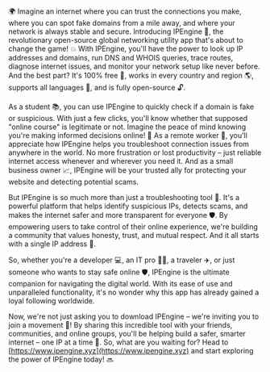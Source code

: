 🌍 Imagine an internet where you can trust the connections you make, where you can spot fake domains from a mile away, and where your network is always stable and secure. Introducing IPEngine 🚀, the revolutionary open-source global networking utility app that's about to change the game! 💥 With IPEngine, you'll have the power to look up IP addresses and domains, run DNS and WHOIS queries, trace routes, diagnose internet issues, and monitor your network setup like never before. And the best part? It's 100% free 🎁, works in every country and region 🌎, supports all languages 💬, and is fully open-source 🔓.

As a student 📚, you can use IPEngine to quickly check if a domain is fake or suspicious. With just a few clicks, you'll know whether that supposed "online course" is legitimate or not. Imagine the peace of mind knowing you're making informed decisions online! 🙏 As a remote worker 💼, you'll appreciate how IPEngine helps you troubleshoot connection issues from anywhere in the world. No more frustration or lost productivity – just reliable internet access whenever and wherever you need it. And as a small business owner 📈, IPEngine will be your trusted ally for protecting your website and detecting potential scams.

But IPEngine is so much more than just a troubleshooting tool 🔧. It's a powerful platform that helps identify suspicious IPs, detects scams, and makes the internet safer and more transparent for everyone 🛡️. By empowering users to take control of their online experience, we're building a community that values honesty, trust, and mutual respect. And it all starts with a single IP address 🔑.

So, whether you're a developer 💻, an IT pro 👨‍💻, a traveler ✈️, or just someone who wants to stay safe online 🛡️, IPEngine is the ultimate companion for navigating the digital world. With its ease of use and unparalleled functionality, it's no wonder why this app has already gained a loyal following worldwide.

Now, we're not just asking you to download IPEngine – we're inviting you to join a movement 💪! By sharing this incredible tool with your friends, communities, and online groups, you'll be helping build a safer, smarter internet – one IP at a time 🌈. So, what are you waiting for? Head to [https://www.ipengine.xyz](https://www.ipengine.xyz) and start exploring the power of IPEngine today! 🔜